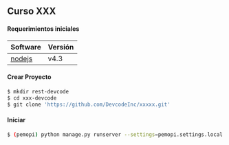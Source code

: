 ## Curso XXX

#### Requerimientos iniciales
Software | Versión 
------------ | ------------- 
[nodejs][1] | v4.3

#### Crear Proyecto
```sh
$ mkdir rest-devcode
$ cd xxx-devcode
$ git clone 'https://github.com/DevcodeInc/xxxxx.git'
```


#### Iniciar
```sh
$ (pemopi) python manage.py runserver --settings=pemopi.settings.local
```


[1]: https://nodejs.org/es/
